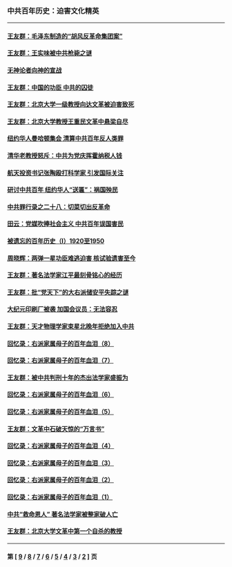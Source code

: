 ### 中共百年历史：迫害文化精英
---
#### [王友群：毛泽东制造的“胡风反革命集团案”](../../pages/nf1176111/n13324909.md?11050430) 
#### [王友群：王实味被中共枪毙之谜](../../pages/nf1176111/n13307502.md?11050430) 
#### [无神论者向神的宣战](../../pages/nf1176111/n13281535.md?11050430) 
#### [王友群：中国的功臣 中共的囚徒](../../pages/nf1176111/n13291790.md?11050430) 
#### [王友群：北京大学一级教授向达文革被迫害致死](../../pages/nf1176111/n13150966.md?11050430) 
#### [王友群：北京大学教授王重民文革中悬梁自尽](../../pages/nf1176111/n13084645.md?11050430) 
#### [纽约华人曼哈顿集会 清算中共百年反人类罪](../../pages/nf1176111/n13084157.md?11050430) 
#### [清华老教授怒斥：中共为党庆挥霍纳税人钱](../../pages/nf1176111/n13071430.md?11050430) 
#### [航天投资书记张陶殴打科学家 引发国际关注](../../pages/nf1176111/n13069132.md?11050430) 
#### [研讨中共百年 纽约华人“送匾”：祸国殃民](../../pages/nf1176111/n13057367.md?11050430) 
#### [中共罪行录之二十八：切菜切出反革命](../../pages/nf1176111/n13030600.md?11050430) 
#### [田云：党媒吹捧社会主义 中共百年误国害民](../../pages/nf1176111/n13006682.md?11050430) 
#### [被遗忘的百年历史（I）1920至1950](../../pages/nf1176111/n12986411.md?11050430) 
#### [周晓辉：两弹一星功臣难逃迫害 核试验遗害至今](../../pages/nf1176111/n12974997.md?11050430) 
#### [王友群：著名法学家江平最刻骨铭心的经历](../../pages/nf1176111/n12970787.md?11050430) 
#### [王友群：批“党天下”的大右派储安平失踪之谜](../../pages/nf1176111/n12954229.md?11050430) 
#### [大纪元印刷厂被袭 加国会议员：无法容忍](../../pages/nf1176111/n12883028.md?11050430) 
#### [王友群：天才物理学家束星北晚年拒绝加入中共](../../pages/nf1176111/n12792913.md?11050430) 
#### [回忆录：右派家属母子的百年血泪（8）](../../pages/nf1176111/n12706196.md?11050430) 
#### [回忆录：右派家属母子的百年血泪（7）](../../pages/nf1176111/n12706191.md?11050430) 
#### [王友群：被中共判刑十年的杰出法学家盛振为](../../pages/nf1176111/n12706141.md?11050430) 
#### [回忆录：右派家属母子的百年血泪（6）](../../pages/nf1176111/n12698863.md?11050430) 
#### [回忆录：右派家属母子的百年血泪（5）](../../pages/nf1176111/n12692515.md?11050430) 
#### [王友群：文革中石破天惊的“万言书”](../../pages/nf1176111/n12690994.md?11050430) 
#### [回忆录：右派家属母子的百年血泪（4）](../../pages/nf1176111/n12686410.md?11050430) 
#### [回忆录：右派家属母子的百年血泪（3）](../../pages/nf1176111/n12683820.md?11050430) 
#### [回忆录：右派家属母子的百年血泪（2）](../../pages/nf1176111/n12679738.md?11050430) 
#### [回忆录：右派家属母子的百年血泪（1）](../../pages/nf1176111/n12678112.md?11050430) 
#### [中共“救命恩人” 著名法学家被整家破人亡](../../pages/nf1176111/n12658168.md?11050430) 
#### [王友群：北京大学文革中第一个自杀的教授](../../pages/nf1176111/n12632697.md?11050430) 

---
#### 第 [ [9](./9.md?11050430) / [8](./8.md?11050430) / [7](./7.md?11050430) / [6](./6.md?11050430) / [5](./5.md?11050430) / [4](./4.md?11050430) / [3](./3.md?11050430) / [2](./2.md?11050430) ] 页
